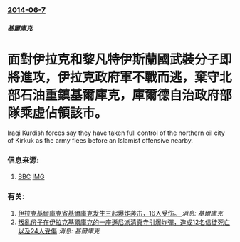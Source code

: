 ### [2014-06-7](/news/2014/06/7/index.md)

##### 基爾庫克
#  面對伊拉克和黎凡特伊斯蘭國武裝分子即將進攻，伊拉克政府軍不戰而逃，棄守北部石油重鎮基爾庫克，庫爾德自治政府部隊乘虛佔領該市。 

Iraqi Kurdish forces say they have taken full control of the northern oil city of Kirkuk as the army flees before an Islamist offensive nearby.


### 信息来源:

1. [BBC](http://www.bbc.co.uk/news/world-middle-east-27809051) [IMG](https://ichef.bbci.co.uk/news/1024/media/images/75465000/jpg/_75465222_75465217.jpg)

### 有关:

1. [ 伊拉克基爾庫克省基爾庫克发生三起爆炸袭击，16人受伤。 ](/zh/news/2019/11/30/伊拉克基爾庫克省基爾庫克发生三起爆炸袭击-16人受伤.md) _消息: 基爾庫克_
2. [ 叛亂份子在伊拉克基爾庫克的一座遜尼派清真寺引爆炸彈，造成12名信徒死亡以及24人受傷](/zh/news/2013/10/15/叛亂份子在伊拉克基爾庫克的一座遜尼派清真寺引爆炸彈-造成12名信徒死亡以及24人受傷.md) _消息: 基爾庫克_
